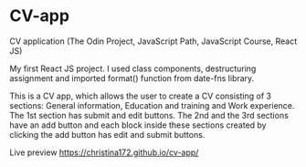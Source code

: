 # CV-app
CV application (The Odin Project, JavaScript Path, JavaScript Course, React JS)

My first React JS project. I used class components, destructuring assignment and imported format() function from date-fns library.

This is a CV app, which allows the user to create a CV consisting of 3 sections: General information, Education and training and Work experience. The 1st section has submit and edit buttons. The 2nd and the 3rd sections have an add button and each block inside these sections created by clicking the add button has edit and submit buttons.

Live preview https://christina172.github.io/cv-app/